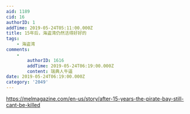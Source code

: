 ```yaml
---
aid: 1189
cid: 16
authorID: 1
addTime: 2019-05-24T05:11:00.000Z
title: 15年后，海盗湾仍然活得好好的
tags:
    - 海盗湾
comments:
    -
        authorID: 1616
        addTime: 2019-05-24T06:19:00.000Z
        content: 瑞典人牛逼
date: 2019-05-24T06:19:00.000Z
category: '2049'
---
```


https://melmagazine.com/en-us/story/after-15-years-the-pirate-bay-still-cant-be-killed
